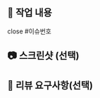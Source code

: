 <!-- pr 제목은 아래와 같이 작성해주세요. -->
<!-- Commit Type: [#이슈 번호] 이슈 제목과 동일한 제목 -->

## 📝 작업 내용

<!-- 이번 PR에서 작업한 내용을 간략히 설명해주세요(이미지 첨부 가능) -->

close #이슈번호

## 📷 스크린샷 (선택)

## 💬 리뷰 요구사항(선택)

<!-- 리뷰어가 특별히 봐주었으면 하는 부분이 있다면 작성해주세요
ex) 메서드 XXX의 이름을 더 잘 짓고 싶은데 혹시 좋은 명칭이 있을까요? -->
